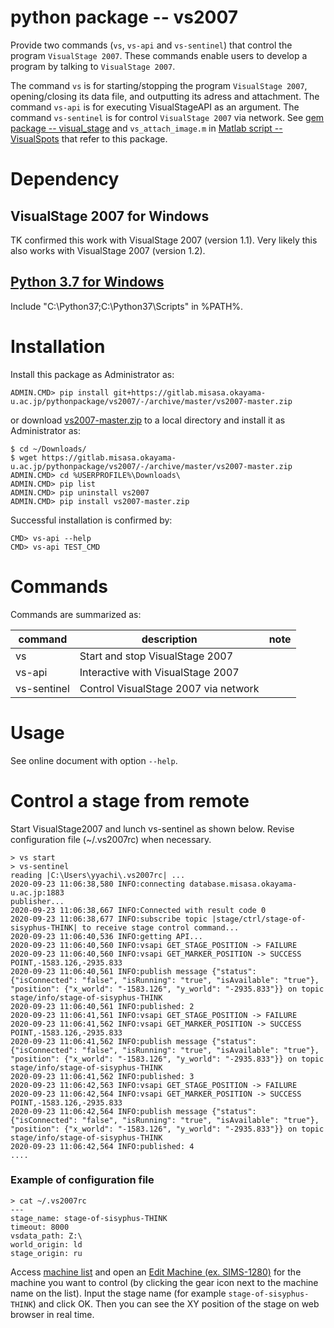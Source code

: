 # python package -- vs2007

Provide two commands (`vs`, `vs-api` and `vs-sentinel`) that control the program `VisualStage 2007`.
These commands enable users to develop a program by talking to `VisualStage 2007`. 

The command `vs` is for starting/stopping the program `VisualStage 2007`, opening/closing its data file, and outputting its adress and attachment. 
The command `vs-api` is for executing VisualStageAPI as an argument. 
The command `vs-sentinel` is for control `VisualStage 2007` via network.
See
[gem package -- visual_stage](https://gitlab.misasa.okayama-u.ac.jp/gems/visual_stage)
and `vs_attach_image.m` in 
[Matlab script -- VisualSpots](http://multimed.misasa.okayama-u.ac.jp/repository/matlab/)
that refer to this package.

# Dependency

## VisualStage 2007 for Windows

TK confirmed this work with VisualStage 2007 (version 1.1).  Very
likely this also works with VisualStage 2007 (version 1.2).

## [Python 3.7 for Windows](https://www.python.org/downloads/windows/)

Include "C:\Python37\;C:\Python37\Scripts\" in %PATH%.

# Installation

Install this package as Administrator as:

    ADMIN.CMD> pip install git+https://gitlab.misasa.okayama-u.ac.jp/pythonpackage/vs2007/-/archive/master/vs2007-master.zip

or download [vs2007-master.zip](https://gitlab.misasa.okayama-u.ac.jp/pythonpackage/vs2007/-/archive/master/vs2007-master.zip) to a local directory and install it as Administrator as:

    $ cd ~/Downloads/
    $ wget https://gitlab.misasa.okayama-u.ac.jp/pythonpackage/vs2007/-/archive/master/vs2007-master.zip
    ADMIN.CMD> cd %USERPROFILE%\Downloads\
    ADMIN.CMD> pip list
    ADMIN.CMD> pip uninstall vs2007
    ADMIN.CMD> pip install vs2007-master.zip

Successful installation is confirmed by:

    CMD> vs-api --help
    CMD> vs-api TEST_CMD

# Commands

Commands are summarized as:

| command | description                       | note |
| ------- | --------------------------------- | ---- |
| vs      | Start and stop VisualStage 2007   |      |
| vs-api  | Interactive with VisualStage 2007 |      |
| vs-sentinel  | Control VisualStage 2007 via network |      |


# Usage

See online document with option `--help`.

# Control a stage from remote

Start VisualStage2007 and lunch vs-sentinel as shown below. Revise configuration file (~/.vs2007rc) when necessary.

    > vs start
    > vs-sentinel
    reading |C:\Users\yyachi\.vs2007rc| ...
    2020-09-23 11:06:38,580 INFO:connecting database.misasa.okayama-u.ac.jp:1883
    publisher...
    2020-09-23 11:06:38,667 INFO:Connected with result code 0
    2020-09-23 11:06:38,677 INFO:subscribe topic |stage/ctrl/stage-of-sisyphus-THINK| to receive stage control command...
    2020-09-23 11:06:40,536 INFO:getting API...
    2020-09-23 11:06:40,560 INFO:vsapi GET_STAGE_POSITION -> FAILURE
    2020-09-23 11:06:40,560 INFO:vsapi GET_MARKER_POSITION -> SUCCESS POINT,-1583.126,-2935.833
    2020-09-23 11:06:40,561 INFO:publish message {"status": {"isConnected": "false", "isRunning": "true", "isAvailable": "true"}, "position": {"x_world": "-1583.126", "y_world": "-2935.833"}} on topic stage/info/stage-of-sisyphus-THINK
    2020-09-23 11:06:40,561 INFO:published: 2
    2020-09-23 11:06:41,561 INFO:vsapi GET_STAGE_POSITION -> FAILURE
    2020-09-23 11:06:41,562 INFO:vsapi GET_MARKER_POSITION -> SUCCESS POINT,-1583.126,-2935.833
    2020-09-23 11:06:41,562 INFO:publish message {"status": {"isConnected": "false", "isRunning": "true", "isAvailable": "true"}, "position": {"x_world": "-1583.126", "y_world": "-2935.833"}} on topic stage/info/stage-of-sisyphus-THINK
    2020-09-23 11:06:41,562 INFO:published: 3
    2020-09-23 11:06:42,563 INFO:vsapi GET_STAGE_POSITION -> FAILURE
    2020-09-23 11:06:42,564 INFO:vsapi GET_MARKER_POSITION -> SUCCESS POINT,-1583.126,-2935.833
    2020-09-23 11:06:42,564 INFO:publish message {"status": {"isConnected": "false", "isRunning": "true", "isAvailable": "true"}, "position": {"x_world": "-1583.126", "y_world": "-2935.833"}} on topic stage/info/stage-of-sisyphus-THINK
    2020-09-23 11:06:42,564 INFO:published: 4
    ....

### Example of configuration file

    > cat ~/.vs2007rc
    ---
    stage_name: stage-of-sisyphus-THINK
    timeout: 8000
    vsdata_path: Z:\
    world_origin: ld
    stage_origin: ru
    

Access [machine list](https://database.misasa.okayama-u.ac.jp/machine/) and open an [Edit Machine (ex. SIMS-1280)](https://database.misasa.okayama-u.ac.jp/machine/machines/3/edit) for the machine you want to control (by clicking the gear icon next to the machine name on the list).
Input the stage name (for example `stage-of-sisyphus-THINK`) and click OK.
Then you can see the XY position of the stage on web browser in real time.
